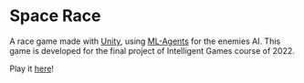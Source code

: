 # Space Race
A race game made with [Unity](https://unity.com/), using [ML-Agents](https://unity.com/products/machine-learning-agents) for the enemies AI. This game is developed for the final project of Intelligent Games course of 2022.

Play it [here](https://raassh-23.github.io/eas-game-cerdas-2022/)!
